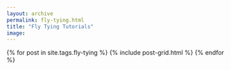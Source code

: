 ```yaml
---
layout: archive
permalink: fly-tying.html
title: "Fly Tying Tutorials"
image:
---
```


<div class="tiles">
{% for post in site.tags.fly-tying %}
    {% include post-grid.html %}
{% endfor %}
</div><!-- /.tiles -->